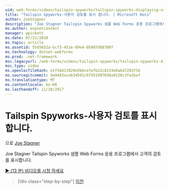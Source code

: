 ```yaml
---
uid: web-forms/videos/tailspin-spyworks/tailspin-spyworks-displaying-user-reviews
title: "Tailspin Spyworks-사용자 검토를 표시 합니다. | Microsoft Docs"
author: JoeStagner
description: "Joe Stagner Tailspin Spyworks 샘플 Web Forms 응용 프로그램에서 고객의 검토를 표시합니다."
ms.author: aspnetcontent
manager: wpickett
ms.date: 07/21/2010
ms.topic: article
ms.assetid: 55d5652a-bcf3-451e-89e4-8b907d88708f
ms.technology: dotnet-webforms
ms.prod: .net-framework
msc.legacyurl: /web-forms/videos/tailspin-spyworks/tailspin-spyworks-displaying-user-reviews
msc.type: video
ms.openlocfilehash: e1f56813920e5b6ce7efb22c8219e8a647283756
ms.sourcegitcommit: 9a9483aceb34591c97451997036a9120c3fe2baf
ms.translationtype: MT
ms.contentlocale: ko-KR
ms.lasthandoff: 11/10/2017
---
```

<a name="tailspin-spyworks---displaying-user-reviews"></a>Tailspin Spyworks-사용자 검토를 표시 합니다.
====================
으로 [Joe Stagner](https://github.com/JoeStagner)

Joe Stagner Tailspin Spyworks 샘플 Web Forms 응용 프로그램에서 고객의 검토를 표시합니다.

[&#9654; (13 분) 비디오를 시청 하세요](https://channel9.msdn.com/Blogs/ASP-NET-Site-Videos/tailspin-spyworks-displaying-user-reviews)

>[!div class="step-by-step"]
[이전](tailspin-spyworks-adding-user-product-reviews.md)

